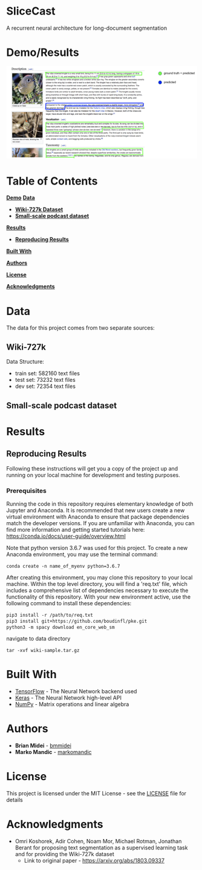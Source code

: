 # SliceCast
A recurrent neural architecture for long-document segmentation

# Demo/Results
![Results](imgs/labeledWiki.png)
# Table of Contents
[**Demo**](#Demo-/-Results)
[**Data**](#Data)
  * [**Wiki-727k Dataset**](#Wiki-727k)
  * [**Small-scale podcast dataset**](#Small-scale-podcast-dataset)

[**Results**](#Results)
  * [**Reproducing Results**](#Reproducing-results)

[**Built With**](#Built-With)

[**Authors**](#Authors)

[**License**](#License)

[**Acknowledgments**](#Acknowledgments)


# Data
The data for this project comes from two separate sources:

## Wiki-727k
Data Structure:
* train set: 582160 text files
* test set: 73232 text files
* dev set: 72354 text files

## Small-scale podcast dataset

# Results

## Reproducing Results

Following these instructions will get you a copy of the project up and running on your local machine for development
and testing purposes.

### Prerequisites

Running the code in this repository requires elementary knowledge of both Jupyter and Anaconda. It is recommended that 
new users create a new virtual environment with Anaconda to ensure that package dependencies match the developer 
versions. If you are unfamiliar with Anaconda, you can find more information and getting started tutorials here:
https://conda.io/docs/user-guide/overview.html

Note that python version 3.6.7 was used for this project. To create a new Anaconda environment, you may use the terminal
command:
```
conda create -n name_of_myenv python=3.6.7
```
After creating this environment, you may clone this repository to your local machine. Within the top level directory,
you will find a 'req.txt' file, which includes a comprehensive list of dependencies necessary to execute the
functionality
of this repository. With your new environment active, use the following command to install these dependencies:
```
pip3 install -r /path/to/req.txt
pip3 install git+https://github.com/boudinfl/pke.git
python3 -m spacy download en_core_web_sm
```
navigate to data directory
```
tar -xvf wiki-sample.tar.gz
```

# Built With
* [TensorFlow](https://www.tensorflow.org) - The Neural Network backend used
* [Keras](https://keras.io) - The Neural Network high-level API
* [NumPy](http://www.numpy.org/) - Matrix operations and linear algebra

# Authors

* **Brian Midei** - [bmmidei](https://github.com/bmmidei)
* **Marko Mandic** - [markomandic](https://github.com/markomandic)

# License

This project is licensed under the MIT License - see the [LICENSE](LICENSE) file for details

# Acknowledgments

* Omri Koshorek, Adir Cohen, Noam Mor, Michael Rotman, Jonathan Berant for proposing text segmentation as a supervised
learning task and for providing the Wiki-727k dataset
    * Link to original paper - https://arxiv.org/abs/1803.09337
